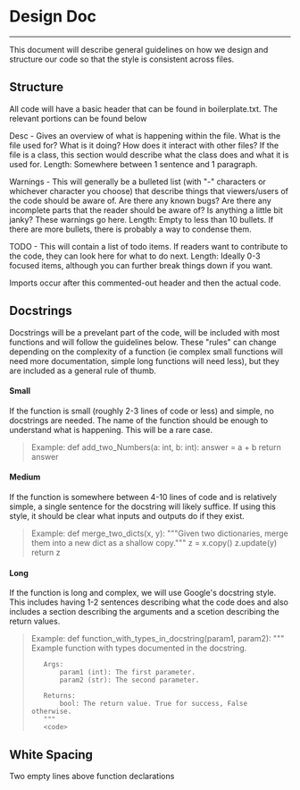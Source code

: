 # Design Doc

---

This document will describe general guidelines on how we design and structure our code so that the style is consistent across files.

## Structure
All code will have a basic header that can be found in boilerplate.txt. The relevant portions can be found below

Desc - Gives an overview of what is happening within the file. What is the file used for? What is it doing? How does it interact with other files? If the file is a class, this section would describe what the class does and what it is used for. 
Length: Somewhere between 1 sentence and 1 paragraph. 

Warnings - This will generally be a bulleted list (with "-" characters or whichever character you choose) that describe things that viewers/users of the code should be aware of. Are there any known bugs? Are there any incomplete parts that the reader should be aware of? Is anything a little bit janky? These warnings go here. 
Length: Empty to less than 10 bullets. If there are more bullets, there is probably a way to condense them. 

TODO - This will contain a list of todo items. If readers want to contribute to the code, they can look here for what to do next. 
Length: Ideally 0-3 focused items, although you can further break things down if you want.

Imports occur after this commented-out header and then the actual code.

## Docstrings

Docstrings will be a prevelant part of the code, will be included with most functions and will follow the guidelines below. These "rules" can change depending on the complexity of a function (ie complex small functions will need more documentation, simple long functions will need less), but they are included as a general rule of thumb.

#### Small
If the function is small (roughly 2-3 lines of code or less) and simple, no docstrings are needed. The name of the function should be enough to understand what is happening. This will be a rare case.
>Example: 
>    def add_two_Numbers(a: int, b: int):
>        answer = a + b
>        return answer

#### Medium
If the function is somewhere between 4-10 lines of code and is relatively simple, a single sentence for the docstring will likely suffice. If using this style, it should be clear what inputs and outputs do if they exist.
>Example:
>    def merge_two_dicts(x, y):
>        """Given two dictionaries, merge them into a new dict as a shallow copy."""
>        z = x.copy()
>        z.update(y)
>        return z

#### Long
If the function is long and complex, we will use Google's docstring style. This includes having 1-2 sentences describing what the code does and also includes a section describing the arguments and a scetion describing the return values.
>Example: 
>    def function_with_types_in_docstring(param1, param2):
>        """
>        Example function with types documented in the docstring.
>
>        Args:
>            param1 (int): The first parameter.
>            param2 (str): The second parameter.
>
>        Returns:
>            bool: The return value. True for success, False otherwise.
>        """
>        <code>

## White Spacing
Two empty lines above function declarations





